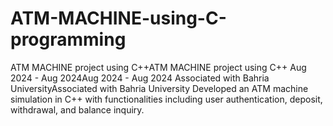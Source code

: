 # ATM-MACHINE-using-C-programming
 ATM MACHINE project using C++ATM MACHINE project using C++ Aug 2024 - Aug 2024Aug 2024 - Aug 2024  Associated with Bahria UniversityAssociated with Bahria University Developed an ATM machine simulation in C++ with functionalities including user authentication, deposit, withdrawal, and balance inquiry.
